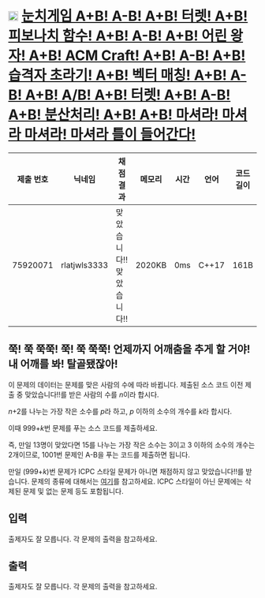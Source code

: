 # <img width="20px"  src="https://d2gd6pc034wcta.cloudfront.net/tier/-1.svg" class="solvedac-tier"> [눈치게임 A+B! A-B! A+B! 터렛! A+B! 피보나치 함수! A+B! A-B! A+B! 어린 왕자! A+B! ACM Craft! A+B! A-B! A+B! 습격자 초라기! A+B! 벡터 매칭! A+B! A-B! A+B! A/B! A+B! 터렛! A+B! A-B! A+B! 분산처리! A+B! A+B! 마셔라! 마셔라 마셔라! 마셔라 틀이 들어간다!](https://www.acmicpc.net/problem/18825) 

| 제출 번호 | 닉네임 | 채점 결과 | 메모리 | 시간 | 언어 | 코드 길이 |
|---|---|---|---|---|---|---|
|75920071| rlatjwls3333|맞았습니다!! 맞았습니다!!|2020KB|0ms|C++17|161B|

## 쭉! 쭉 쭉쭉! 쭉! 쭉 쭉쭉! 언제까지 어깨춤을 추게 할 거야! 내 어깨를 봐! 탈골됐잖아!
<p>이 문제의 데이터는 문제를 맞은 사람의 수에 따라 바뀝니다. 제출된 소스 코드 이전 제출 중 <span class="result-ac">맞았습니다!!</span>를 받은 사람의 수를 <i>n</i>이라 합시다.</p>

<p><i>n</i>+2를 나누는 가장 작은&nbsp;소수를 <i>p</i>라 하고, <i>p</i> 이하의 소수의 개수를 <i>k</i>라 합시다.</p>

<p>이때 999+<i>k</i>번 문제를 푸는 소스 코드를 제출하세요.</p>

<p>즉, 만일 13명이 맞았다면 15를&nbsp;나누는 가장 작은&nbsp;소수는 3이고 3&nbsp;이하의 소수의 개수는 2개이므로, 1001번 문제인 A-B을&nbsp;푸는 코드를 제출하면 됩니다.</p>

<p>만일 (999+<i>k</i>)번 문제가 ICPC 스타일 문제가 아니면 채점하지 않고 <span class="result-ac">맞았습니다!!</span>를 받습니다. 문제의 종류에 대해서는 <a href="https://www.acmicpc.net/help/problem" target="_blank">여기</a>를 참고하세요. ICPC 스타일이 아닌 문제에는 삭제된 문제 및 없는 문제 등도 포함됩니다.</p>

## 입력
<p>출제자도 잘 모릅니다. 각 문제의 출력을 참고하세요.</p>

## 출력
<p>출제자도 잘 모릅니다. 각 문제의 출력을 참고하세요.</p>